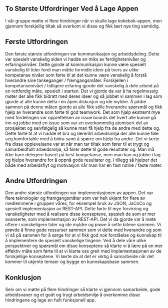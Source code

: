 ## To Største Utfordringer Ved å Lage Appen

I vår gruppe møtte vi flere hindringer når vi skulle lage kokebok-appen, men gjennom forskjellig tiltak så overkom vi disse og fikk lært nye ting samtidig. 

## Første Utfordringen
Den første største utfordringen var kommunikasjon og arbeidsdeling. Dette var spesielt vanskelig siden vi hadde en miks av ferdighetsnivåer og erfaringsnivåer. Dette gjorde at kommunikasjon kunne være spesielt vanskelig til tider fordi man måtte formidle ideer på tvers av ulike kompetanse nivåer som førte til at det kunne være vanskelig å forstå hverandre sine tankeganger / fremgangsmåter. Forskjellen i kompetansenivået / tidligere erfaring gjorde det vanskelig å dele arbeid på en rettferdig måte, spesielt i starten. Det vi gjorde da var å ha regelmessig møter der alle fikk bidratt med deres ideer og så jobbet vi sammen i lag som gjorde at alle kunne delta i en åpen diskusjon og ide myldre. Å jobbe sammen på denne måten gjorde at alle fikk stille hverandre spørsmål og fikk hjelp av hverandre som førte til god teamwork. Det som hjalp ekstremt mye med fordelingen var opprettelsen av issue boards det hvert alle kunne gå inn og jobbe med en issue som var en overkommelig atomisert del av prosjektet og selvfølgelig så kunne man få hjelp fra de andre med dette og. Dette førte til at vi hadde et bra og lærerikt arbeidsmiljø der alle kunne føle seg komfortable med å bidra samt å spørre om hjelp fra andre. Det vi lærte fra disse opplevelsene var at når man tar tiltak som fører til et trygt og samarbeidfullt arbeidsmiljø, så fører dette til gode resultater og. Man må ikke bare delegere basert på best kompetanse, men man kan og jobbe i lag og hjelpe hverandre for å oppnå gode resultater og. I tillegg så hjelper det både med arbeidsflyt og motivasjon når man har en fast rutine / faste møter.

## Andre Utfordringen
Den andre største utfordringen var implementasjonen av appen. Det var flere teknologier og framgangsmåter som var helt ukjent for flere av medlemmene i gruppen våres, for eksempel bruk av JSON, JaCoCo og spesielt implementasjon av REST-API. Dette førte til mye forvirring og vanskeligheter med å realisere disse konseptene, spesielt de som er mer avanserte, som implementasjon av REST-API. Det vi da gjorde var å møte oftere i vanskeligere tider og ide myldre og prøve å sette bitene sammen. Vi prøvde å finne gode ressurser sammen som vi delte med hverandre og som vi så på sammen for å sørge for at vi fikk god nok forståelse og kunnskap til å implementere de spesielt vanskelige tingene. Ved å dele våre ulike perspektiver og spørsmål om disse konseptene så klarte vi å lære på en mer effektiv måte som førte til at vi klarte oss greit med implementasjonen av de forskjellige konseptene. Vi lærte da at det er viktig å samarbeide når det kommer til ukjente temaer og bygge en kunnskapsbase sammen.

## Konklusjon
Selv om vi møtte på flere hindringer så klarte vi gjennom samarbeide, gode arbeidsvaner og et godt og trygt arbeidsmiljø å overkomme disse hindringene og lage en fullt funksjonell app.

